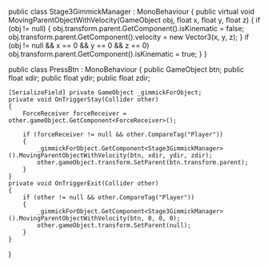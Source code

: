 public class Stage3GimmickManager : MonoBehaviour
{
    public virtual void MovingParentObjectWithVelocity(GameObject obj, float x, float y, float z)
    {
        if (obj != null)
        {
            obj.transform.parent.GetComponent<Rigidbody>().isKinematic = false;
            obj.transform.parent.GetComponent<Rigidbody>().velocity = new Vector3(x, y, z);
        }
        if (obj != null && x == 0 && y == 0 && z == 0)
            obj.transform.parent.GetComponent<Rigidbody>().isKinematic = true;
    }
}

public class PressBtn : MonoBehaviour
{
    public GameObject btn;
    public float xdir;
    public float ydir;
    public float zdir;

    [SerializeField] private GameObject _gimmickForObject;
    private void OnTriggerStay(Collider other)
    {
        ForceReceiver forceReceiver = other.gameObject.GetComponent<ForceReceiver>();
        
        if (forceReceiver != null && other.CompareTag("Player"))
        {
            _gimmickForObject.GetComponent<Stage3GimmickManager>().MovingParentObjectWithVelocity(btn, xdir, ydir, zdir);
            other.gameObject.transform.SetParent(btn.transform.parent);
        }
    }
    private void OnTriggerExit(Collider other)
    {
        if (other != null && other.CompareTag("Player"))
        {
            _gimmickForObject.GetComponent<Stage3GimmickManager>().MovingParentObjectWithVelocity(btn, 0, 0, 0);
            other.gameObject.transform.SetParent(null);
        }
    }
}
